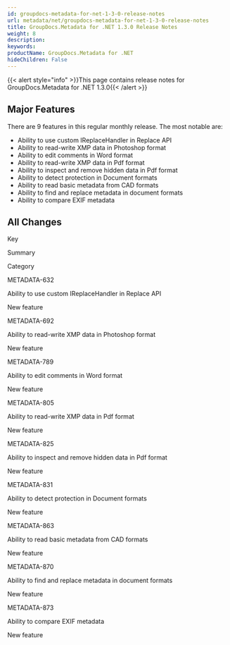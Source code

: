 ```yaml
---
id: groupdocs-metadata-for-net-1-3-0-release-notes
url: metadata/net/groupdocs-metadata-for-net-1-3-0-release-notes
title: GroupDocs.Metadata for .NET 1.3.0 Release Notes
weight: 8
description: 
keywords: 
productName: GroupDocs.Metadata for .NET
hideChildren: False
---
```

{{< alert style="info" >}}This page contains release notes for GroupDocs.Metadata for .NET 1.3.0{{< /alert >}}

## Major Features

There are 9 features in this regular monthly release. The most notable are:

*   Ability to use custom IReplaceHandler in Replace API
*   Ability to read-write XMP data in Photoshop format
*   Ability to edit comments in Word format
*   Ability to read-write XMP data in Pdf format
*   Ability to inspect and remove hidden data in Pdf format
*   Ability to detect protection in Document formats
*   Ability to read basic metadata from CAD formats
*   Ability to find and replace metadata in document formats
*   Ability to compare EXIF metadata

## All Changes

Key

Summary

Category

METADATA-632

Ability to use custom IReplaceHandler in Replace API

New feature

METADATA-692

Ability to read-write XMP data in Photoshop format

New feature

METADATA-789

Ability to edit comments in Word format

New feature

METADATA-805

Ability to read-write XMP data in Pdf format

New feature

METADATA-825

Ability to inspect and remove hidden data in Pdf format

New feature

METADATA-831

Ability to detect protection in Document formats

New feature

METADATA-863

Ability to read basic metadata from CAD formats

New feature

METADATA-870

Ability to find and replace metadata in document formats

New feature

METADATA-873

Ability to compare EXIF metadata

New feature
